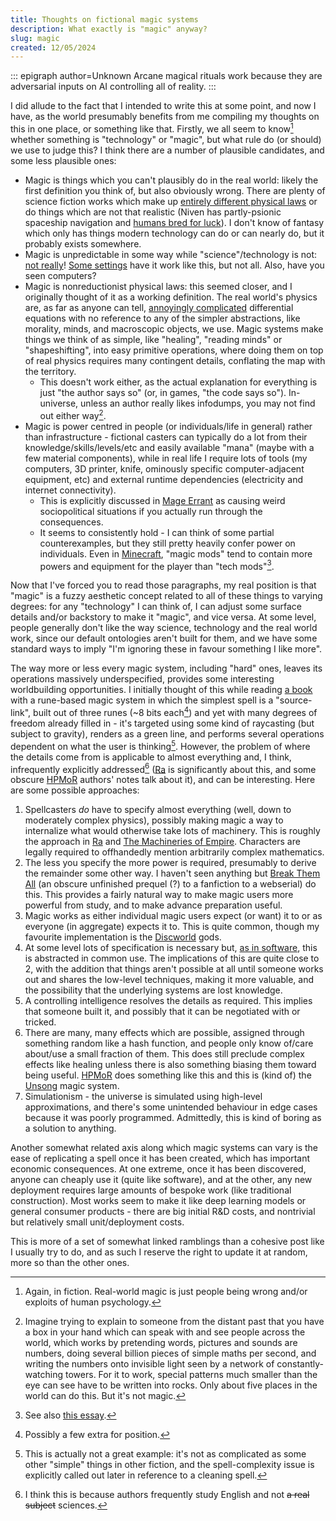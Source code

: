 ```yaml
---
title: Thoughts on fictional magic systems
description: What exactly is "magic" anyway?
slug: magic
created: 12/05/2024
---
```

::: epigraph author=Unknown
Arcane magical rituals work because they are adversarial inputs on AI controlling all of reality.
:::

I did allude to the fact that I intended to write this at some point, and now I have, as the world presumably benefits from me compiling my thoughts on this in one place, or something like that. Firstly, we all seem to know[^1] whether something is "technology" or "magic", but what rule do (or should) we use to judge this? I think there are a number of plausible candidates, and some less plausible ones:

* Magic is things which you can't plausibly do in the real world: likely the first definition you think of, but also obviously wrong. There are plenty of science fiction works which make up [entirely different physical laws](https://www.gregegan.net/ORTHOGONAL/ORTHOGONAL.html) or do things which are not that realistic (Niven has partly-psionic spaceship navigation and [humans bred for luck](https://larryniven.fandom.com/wiki/Teela_Brown)). I don't know of fantasy which only has things modern technology can do or can nearly do, but it probably exists somewhere.
* Magic is unpredictable in some way while "science"/technology is not: [not really](https://existentialcomics.com/comic/537)! [Some settings](https://www.reddit.com/r/Fantasy/comments/25u9ej/good_examples_of_soft_magic/) have it work like this, but not all. Also, have you seen computers?
* Magic is nonreductionist physical laws: this seemed closer, and I originally thought of it as a working definition. The real world's physics are, as far as anyone can tell, [annoyingly complicated](https://en.wikipedia.org/wiki/Mathematical_formulation_of_the_Standard_Model) differential equations with no reference to any of the simpler abstractions, like morality, minds, and macroscopic objects, we use. Magic systems make things we think of as simple, like "healing", "reading minds" or "shapeshifting", into easy primitive operations, where doing them on top of real physics requires many contingent details, conflating the map with the territory.
    * This doesn't work either, as the actual explanation for everything is just "the author says so" (or, in games, "the code says so"). In-universe, unless an author really likes infodumps, you may not find out either way[^2].
* Magic is power centred in people (or individuals/life in general) rather than infrastructure - fictional casters can typically do a lot from their knowledge/skills/levels/etc and easily available "mana" (maybe with a few material components), while in real life I require lots of tools (my computers, 3D printer, knife, ominously specific computer-adjacent equipment, etc) and external runtime dependencies (electricity and internet connectivity).
    * This is explicitly discussed in [Mage Errant](https://www.goodreads.com/series/252085-mage-errant) as causing weird sociopolitical situations if you actually run through the consequences.
    * It seems to consistently hold - I can think of some partial counterexamples, but they still pretty heavily confer power on individuals. Even in [Minecraft](/assets/images/botania-tech-mod.png), "magic mods" tend to contain more powers and equipment for the player than "tech mods"[^6].

Now that I've forced you to read those paragraphs, my real position is that "magic" is a fuzzy aesthetic concept related to all of these things to varying degrees: for any "technology" I can think of, I can adjust some surface details and/or backstory to make it "magic", and vice versa. At some level, people generally don't like the way science, technology and the real world work, since our default ontologies aren't built for them, and we have some standard ways to imply "I'm ignoring these in favour something I like more".

The way more or less every magic system, including "hard" ones, leaves its operations massively underspecified, provides some interesting worldbuilding opportunities. I initially thought of this while reading [a book](https://www.goodreads.com/en/book/show/51279226) with a rune-based magic system in which the simplest spell is a "source-link", built out of three runes (~8 bits each[^3]) and yet with many degrees of freedom already filled in - it's targeted using some kind of raycasting (but subject to gravity), renders as a green line, and performs several operations dependent on what the user is thinking[^4]. However, the problem of where the details come from is applicable to almost everything and, I think, infrequently explicitly addressed[^5] ([Ra](https://qntm.org/ra) is significantly about this, and some obscure [HPMoR](https://hpmor.com/) authors' notes talk about it), and can be interesting. Here are some possible approaches:

1. Spellcasters *do* have to specify almost everything (well, down to moderately complex physics), possibly making magic a way to internalize what would otherwise take lots of machinery. This is roughly the approach in [Ra](https://qntm.org/ra) and [The Machineries of Empire](https://www.goodreads.com/book/show/26118426-ninefox-gambit). Characters are legally required to offhandedly mention arbitrarily complex mathematics.
2. The less you specify the more power is required, presumably to derive the remainder some other way. I haven't seen anything but [Break Them All](https://forums.sufficientvelocity.com/threads/break-them-all-original-precross.12960/) (an obscure unfinished prequel (?) to a fanfiction to a webserial) do this. This provides a fairly natural way to make magic users more powerful from study, and to make advance preparation useful.
3. Magic works as either individual magic users expect (or want) it to or as everyone (in aggregate) expects it to. This is quite common, though my favourite implementation is the [Discworld](https://www.goodreads.com/series/40650-discworld) gods.
4. At some level lots of specification is necessary but, [as in software](/assets/images/magic-system.png), this is abstracted in common use. The implications of this are quite close to 2, with the addition that things aren't possible at all until someone works out and shares the low-level techniques, making it more valuable, and the possibility that the underlying systems are lost knowledge.
5. A controlling intelligence resolves the details as required. This implies that someone built it, and possibly that it can be negotiated with or tricked.
6. There are many, many effects which are possible, assigned through something random like a hash function, and people only know of/care about/use a small fraction of them. This does still preclude complex effects like healing unless there is also something biasing them toward being useful. [HPMoR](https://www.facebook.com/509414227/posts/10157671264984228/) does something like this and this is (kind of) the [Unsong](https://unsongbook.com/) magic system.
7. Simulationism - the universe is simulated using high-level approximations, and there's some unintended behaviour in edge cases because it was poorly programmed. Admittedly, this is kind of boring as a solution to anything.

Another somewhat related axis along which magic systems can vary is the ease of replicating a spell once it has been created, which has important economic consequences. At one extreme, once it has been discovered, anyone can cheaply use it (quite like software), and at the other, any new deployment requires large amounts of bespoke work (like traditional construction). Most works seem to make it like deep learning models or general consumer products - there are big initial R&D costs, and nontrivial but relatively small unit/deployment costs.

This is more of a set of somewhat linked ramblings than a cohesive post like I usually try to do, and as such I reserve the right to update it at random, more so than the other ones.

[^1]: Again, in fiction. Real-world magic is just people being wrong and/or exploits of human psychology.

[^2]: Imagine trying to explain to someone from the distant past that you have a box in your hand which can speak with and see people across the world, which works by pretending words, pictures and sounds are numbers, doing several billion pieces of simple maths per second, and writing the numbers onto invisible light seen by a network of constantly-watching towers. For it to work, special patterns much smaller than the eye can see have to be written into rocks. Only about five places in the world can do this. But it's not magic.

[^3]: Possibly a few extra for position.

[^4]: This is actually not a great example: it's not as complicated as some other "simple" things in other fiction, and the spell-complexity issue is explicitly called out later in reference to a cleaning spell.

[^5]: I think this is because authors frequently study English and not ~~a real subject~~ sciences.

[^6]: See also [this essay](https://genetyx8.github.io/flat-square-torus/2021/07/09/magic-mods.html).
